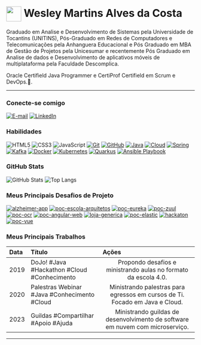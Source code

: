 <h1>
    <a href="https://www.dio.me/">
     <img align="center" width="40px" src="https://cdn-icons-png.flaticon.com/512/6357/6357632.png"></a>
    <span> Wesley Martins Alves da Costa</span>
</h1>

Graduado em Analise e Desenvolvimento de Sistemas pela Universidade de Tocantins (UNITINS), Pós-Graduado em Redes de Computadores e Telecomunicações pela Anhanguera Educacional e Pós Graduado em MBA de Gestão de Projetos pela Unicesumar e recentemente Pós Graduado em Analise de dados e Desenvolvimento de aplicativos móveis de multiplataforma pela Faculdade Descomplica.

Oracle Certifield Java Programmer e CertiProf Certifield em Scrum e DevOps.🚀.

---

### Conecte-se comigo

[![E-mail](https://img.shields.io/badge/-Email-000?style=for-the-badge&logo=microsoft-outlook&logoColor=E94D5F)](mailto:wmacibnc@gmail.com)
[![LinkedIn](https://img.shields.io/badge/-LinkedIn-000?style=for-the-badge&logo=linkedin&logoColor=30A3DC)](https://www.linkedin.com/in/wesley-martins-alves-da-costa/)

### Habilidades

![HTML5](https://img.shields.io/badge/HTML-000?style=for-the-badge&logo=html5&logoColor=30A3DC)
![CSS3](https://img.shields.io/badge/CSS3-000?style=for-the-badge&logo=css3&logoColor=E94D5F)
![JavaScript](https://img.shields.io/badge/JavaScript-000?style=for-the-badge&logo=javascript&logoColor=30A3DC)
[![Git](https://img.shields.io/badge/Git-000?style=for-the-badge&logo=git&logoColor=E94D5F)](https://git-scm.com/doc)
[![GitHub](https://img.shields.io/badge/GitHub-000?style=for-the-badge&logo=github&logoColor=30A3DC)](https://docs.github.com/)
[![Java](https://img.shields.io/badge/Oracle-000?style=for-the-badge&logo=oracle&logoColor=30A3DC)](https://docs.oracle.com/en/java/)
[![Cloud](https://img.shields.io/badge/Cloud-000?style=for-the-badge&logo=owncloud&logoColor=30A3DC)](https://docs.oracle.com/en/cloud/get-started/index.html)
[![Spring](https://img.shields.io/badge/Spring-000?style=for-the-badge&logo=spring&logoColor=30A3DC)](https://springdoc.org/)
[![Kafka](https://img.shields.io/badge/Kafka-000?style=for-the-badge&logo=apachekafka&logoColor=30A3DC)](https://kafka.apache.org/documentation/)
[![Docker](https://img.shields.io/badge/Docker-000?style=for-the-badge&logo=docker&logoColor=30A3DC)](https://docs.docker.com/)
[![Kubernetes](https://img.shields.io/badge/K8s-000?style=for-the-badge&logo=kubernetes&logoColor=30A3DC)](https://kubernetes.io/docs/home/)
[![Quarkus](https://img.shields.io/badge/Quarkus-000?style=for-the-badge&logo=quarkus&logoColor=30A3DC)](https://pt.quarkus.io/guides/container-image)
[![Ansible Playbook](https://img.shields.io/badge/Ansible-000?style=for-the-badge&logo=ansible&logoColor=30A3DC)](https://docs.ansible.com/)

### GitHub Stats

![GitHub Stats](https://github-readme-stats.vercel.app/api?username=WMACIBNC&theme=transparent&bg_color=000&border_color=30A3DC&show_icons=true&icon_color=30A3DC&title_color=E94D5F&text_color=FFF)
![Top Langs](https://github-readme-stats-git-masterrstaa-rickstaa.vercel.app/api/top-langs/?username=WMACIBNC&layout=compact&bg_color=000&border_color=30A3DC&title_color=E94D5F&text_color=FFF)

### Meus Principais Desafios de Projeto
  
[![alzheimer-app](https://github-readme-stats.vercel.app/api/pin/?username=wmacibnc&repo=alzheimer-app&bg_color=000&border_color=30A3DC&show_icons=true&icon_color=30A3DC&title_color=E94D5F&text_color=FFF)](https://github.com/wmacibnc/alzheimer-app)
[![poc-escola-arquitetos](https://github-readme-stats.vercel.app/api/pin/?username=wmacibnc&repo=poc-escola-arquitetos&bg_color=000&border_color=30A3DC&show_icons=true&icon_color=30A3DC&title_color=E94D5F&text_color=FFF)](https://github.com/wmacibnc/poc-escola-arquitetos)
[![poc-eureka](https://github-readme-stats.vercel.app/api/pin/?username=wmacibnc&repo=poc-eureka&bg_color=000&border_color=30A3DC&show_icons=true&icon_color=30A3DC&title_color=E94D5F&text_color=FFF)](https://github.com/wmacibnc/poc-eureka)
[![poc-zuul](https://github-readme-stats.vercel.app/api/pin/?username=wmacibnc&repo=poc-zuul&bg_color=000&border_color=30A3DC&show_icons=true&icon_color=30A3DC&title_color=E94D5F&text_color=FFF)](https://github.com/wmacibnc/poc-zuul)
[![poc-ocr](https://github-readme-stats.vercel.app/api/pin/?username=wmacibnc&repo=poc-ocr&bg_color=000&border_color=30A3DC&show_icons=true&icon_color=30A3DC&title_color=E94D5F&text_color=FFF)](https://github.com/wmacibnc/poc-ocr)
[![poc-angular-web](https://github-readme-stats.vercel.app/api/pin/?username=wmacibnc&repo=poc-angular-web&bg_color=000&border_color=30A3DC&show_icons=true&icon_color=30A3DC&title_color=E94D5F&text_color=FFF)](https://github.com/wmacibnc/poc-angular-web)
[![loja-generica](https://github-readme-stats.vercel.app/api/pin/?username=wmacibnc&repo=loja-generica&bg_color=000&border_color=30A3DC&show_icons=true&icon_color=30A3DC&title_color=E94D5F&text_color=FFF)](https://github.com/wmacibnc/loja-generica)
[![poc-elastic](https://github-readme-stats.vercel.app/api/pin/?username=wmacibnc&repo=poc-elastic&bg_color=000&border_color=30A3DC&show_icons=true&icon_color=30A3DC&title_color=E94D5F&text_color=FFF)](https://github.com/wmacibnc/poc-elastic)
[![hackaton](https://github-readme-stats.vercel.app/api/pin/?username=wmacibnc&repo=hackaton&bg_color=000&border_color=30A3DC&show_icons=true&icon_color=30A3DC&title_color=E94D5F&text_color=FFF)](https://github.com/wmacibnc/hackaton)
[![poc-vue](https://github-readme-stats.vercel.app/api/pin/?username=wmacibnc&repo=poc-vue&bg_color=000&border_color=30A3DC&show_icons=true&icon_color=30A3DC&title_color=E94D5F&text_color=FFF)](https://github.com/wmacibnc/poc-vue)

### Meus Principais Trabalhos

<table>
  <thead>
    <tr align="left">
      <th>Data</th>
      <th>Título</th>
      <th>Ações</th>
    </tr>
  </thead>
  <tbody align="left">
    <tr>
      <td>2019</td>
      <td>DoJo! #Java #Hackathon #Cloud #Conhecimento</td>
      <td align="center">
        Propondo desafios e ministrando aulas no formato da escola 4.0. 
      </td>
    </tr>
    <tr>
      <td>2020</td>
      <td>Palestras Webinar #Java #Conhecimento #Cloud</td>
      <td align="center">
        Ministrando palestras para egressos em cursos de Ti. Focado em Java e Cloud.
      </td>
    </tr>
    <tr>
      <td>2023</td>
      <td>Guildas #Compartilhar #Apoio #Ajuda</td>
      <td align="center">
        Ministrando guildas de desenvolvimento de software em nuvem com microserviço.
      </td>    
    </tr>
  </tbody>
  <tfoot></tfoot>
</table>

---


